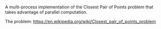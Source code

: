 A multi-process implementation of the Closest Pair of Points problem that takes advantage of parallel computation.

The problem: https://en.wikipedia.org/wiki/Closest_pair_of_points_problem
